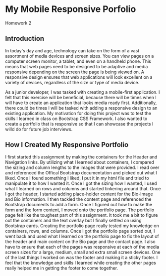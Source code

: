 # My Mobile Responsive Porfolio 
Homework 2

## Introduction

In today's day and age, technology can take on the form of a vast assortment of media devices and screen sizes. You can view pages on a computer screen monitor, a tablet, and even on a handheld phone. This means that web pages need to be designed to be adaptive and media responsive depending on the screen the page is being viewed on. A responsive design ensures that web applications will look excellent on a variety of devices, regardless of the size or type of media device. 

As a junior developer, I was tasked with creating a mobile-first application. I felt that this exercise will be beneficial, because there will be times when I will have to create an application that looks media ready first. Additionally, there could be times I will be tasked with adding a responsive design to an existing application. My motivation for doing this project was to test the skills I learned in class on Bootstrap CSS Framework. I also wanted to create a portfolio that is responsive so that I can showcase the projects I willd do for future job interviews.

## How I Created My Responsive Portfolio

I first started this assignment by making the containers for the Header and Navigation links. By utilizing what I learned about containers, I compared the sizing and column lengths to the images that were provided. I read over and referenced the Offical Bootstrap documentation and picked out what I liked. Once I found something I liked, I put it in my html file and tried to manipulate it to how I wanted it. Once I got the sizing how I wanted, I used what I learned on rows and columns and started tinkering around that. Once I got the header, I started adding place-holder content for the Bio-Image and Bio information. I then tackled the content page and referenced the Bootstrap documents to add a form. Once I figured out how to make the form and the form content, I moved onto the portfolio page. The portfolio page felt like the toughest part of this assignment. It took me a bit to figure out the containers and the text overlay but I finally settled on using Bootstrap cards. Creating the portfolio page really tested my knowledge on containers, rows, and columns. Once I got the portfolio page sorted out, I went back and used what I learned on the portfolio page to fix the layout of the header and main content on the Bio page and the contact page. I also have to ensure that each of the pages was responsive at each of the media screen sizes for a large, medium, small and extra small screen devices. One of the last things I worked on was the footer and making it a sticky footer. I feel that the knowledge and skills I learned while creating the other pages really helped me in getting the footer to come together. 